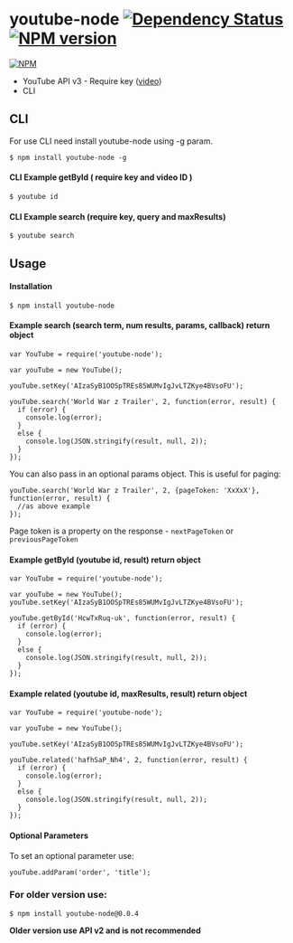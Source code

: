 # youtube-node [![Dependency Status](https://david-dm.org/paulomcnally/youtube-node.png)](https://david-dm.org/paulomcnally/youtube-node) [![NPM version](https://badge.fury.io/js/youtube-node.png)](http://badge.fury.io/js/youtube-node)

[![NPM](https://nodei.co/npm/youtube-node.png?downloads=true)](https://nodei.co/npm/youtube-node/)

* YouTube API v3 - Require key ([video](https://www.youtube.com/watch?v=Im69kzhpR3I))
* CLI

## CLI

For use CLI need install youtube-node using -g param.

    $ npm install youtube-node -g

#### CLI Example getById ( require key and video ID )

    $ youtube id


#### CLI Example search (require key, query and maxResults)

    $ youtube search

## Usage

#### Installation
    $ npm install youtube-node

#### Example search (search term, num results, <optional>params, callback) return object
    var YouTube = require('youtube-node');

    var youTube = new YouTube();

    youTube.setKey('AIzaSyB1OOSpTREs85WUMvIgJvLTZKye4BVsoFU');

    youTube.search('World War z Trailer', 2, function(error, result) {
      if (error) {
        console.log(error);
      }
      else {
        console.log(JSON.stringify(result, null, 2));
      }
    });


You can also pass in an optional params object. This is useful for paging:

    youTube.search('World War z Trailer', 2, {pageToken: 'XxXxX'}, function(error, result) {
      //as above example
    });

Page token is a property on the response - `nextPageToken` or `previousPageToken`  

#### Example getById (youtube id, result) return object
    var YouTube = require('youtube-node');

    var youTube = new YouTube();
    youTube.setKey('AIzaSyB1OOSpTREs85WUMvIgJvLTZKye4BVsoFU');

    youTube.getById('HcwTxRuq-uk', function(error, result) {
      if (error) {
        console.log(error);
      }
      else {
        console.log(JSON.stringify(result, null, 2));
      }
    });


#### Example related (youtube id, maxResults, result) return object

    var YouTube = require('youtube-node');

    var youTube = new YouTube();

    youTube.setKey('AIzaSyB1OOSpTREs85WUMvIgJvLTZKye4BVsoFU');

    youTube.related('hafhSaP_Nh4', 2, function(error, result) {
      if (error) {
        console.log(error);
      }
      else {
        console.log(JSON.stringify(result, null, 2));
      }
    });


#### Optional Parameters

To set an optional parameter use:

    youTube.addParam('order', 'title');

### For older version use:

    $ npm install youtube-node@0.0.4

**Older version use API v2 and is not recommended**
